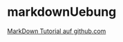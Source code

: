 # markdownUebung

[MarkDown Tutorial auf github.com](https://guides.github.com/features/mastering-markdown)

